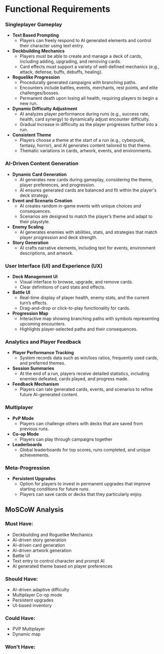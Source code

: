 # Functional Requirements
### Singleplayer Gameplay
* **Text Based Prompting**
    * Players can freely respond to AI generated elements and control their character using text entry.
* **Deckbuilding Mechanics**
    * Players must be able to create and manage a deck of cards, including adding, upgrading, and removing cards.
    * Card effects must support a variety of well-defined mechanics (e.g., attack, defense, buffs, debuffs, healing).
* **Roguelike Progression**
    * Procedurally generated campaigns with branching paths.
    * Encounters include battles, events, merchants, rest points, and elite challenges/bosses.
    * Permanent death upon losing all health, requiring players to begin a new run.
* **Dynamic Difficulty Adjustment**
    * AI analyzes player performance during runs (e.g., success rate, health, card synergy) to dynamically adjust encounter difficulty.
    * Gradual increase in difficulty as the player progresses further into a run.
* **Consistent Theme**
    * Players choose a theme at the start of a run (e.g., cyberpunk, fantasy, horror), and AI generates content tailored to that theme.
    * Thematic variations in cards, artwork, events, and environments.

### AI-Driven Content Generation
* **Dynamic Card Generation**
    * AI generates new cards during gameplay, considering the theme, player preferences, and progression.
    * AI ensures generated cards are balanced and fit within the player's deck strategy.
* **Event and Scenario Creation**
    * AI creates random in-game events with unique choices and consequences.
    * Scenarios are designed to match the player’s theme and adapt to their playstyle.
* **Enemy Scaling**
    * AI generates enemies with abilities, stats, and strategies that match player progression and deck strength.
* **Story Generation**
    * AI crafts narrative elements, including text for events, environment descriptions, and artwork.

### User Interface (UI) and Experience (UX)
* **Deck Management UI**
    * Visual interface to browse, upgrade, and remove cards.
    * Clear definitions of card stats and effects.
* **Battle UI**
    * Real-time display of player health, enemy stats, and the current turn’s effects.
    * Drag-and-drop or click-to-play functionality for cards.
* **Progression Map**
    * Interactive map showing branching paths with symbols representing upcoming encounters.
    * Highlights player-selected paths and their consequences.

### Analytics and Player Feedback
* **Player Performance Tracking**
    * System records data such as win/loss ratios, frequently used cards, and preferred themes.
* **Session Summaries**
    * At the end of a run, players receive detailed statistics, including enemies defeated, cards played, and progress made.
* **Feedback Mechanism**
    * Players can rate generated cards, events, and scenarios to refine future AI-generated content.

### Multiplayer
* **PvP Mode**
    * Players can challenge others with decks that are saved from previous runs.
* **Co-op Mode**
    * Players can play through campaigns together
* **Leaderboards**
    * Global leaderboards for top scores, runs completed, and unique achievements.

### Meta-Progression
* **Persistent Upgrades**
    * Option for players to invest in permanent upgrades that improve starting conditions for future runs.
    * Players can save cards or decks that they particularly enjoy.

## MoSCoW Analysis
### Must Have: 
* Deckbuilding and Roguelike Mechanics
* AI-driven story generation
* AI-driven card generation
* AI-driven artwork generation
* Battle UI
* Text entry to control character and prompt AI
* AI generated theme based on player preferences
### Should Have: 
* AI-driven adaptive difficulty
* Multiplayer Co-op mode
* Persistent upgrades
* UI-based inventory
### Could Have: 
* PVP Multiplayer
* Dynamic map
### Won't Have: 
